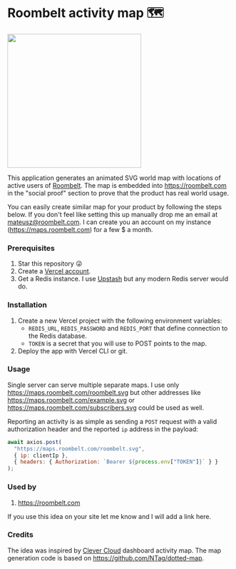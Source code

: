 # Roombelt activity map 🗺

<img src="https://maps.roombelt.com/roombelt.svg" height="300">

This application generates an animated SVG world map with locations of active users of [Roombelt](https://roombelt.com). The map is embedded into https://roombelt.com in the "social proof" section to prove that the product has real world usage. 

You can easily create similar map for your product by following the steps below. If you don't feel like setting this up manually drop me an email at mateusz@roombelt.com. I can create you an account on my instance (https://maps.roombelt.com) for a few $ a month.

### Prerequisites
1. Star this repository 😜
2. Create a [Vercel account](https://vercel.com/dashboard).
3. Get a Redis instance. I use [Upstash](https://www.upstash.com/) but any modern Redis server would do.

### Installation
1. Create a new Vercel project with the following environment variables:
   * `REDIS_URL`, `REDIS_PASSWORD` and `REDIS_PORT` that define connection to the Redis database.
   * `TOKEN` is a secret that you will use to POST points to the map.
2. Deploy the app with Vercel CLI or git.

### Usage 
Single server can serve multiple separate maps. I use only https://maps.roombelt.com/roombelt.svg but other addresses like https://maps.roombelt.com/example.svg or https://maps.roombelt.com/subscribers.svg could be used as well.

Reporting an activity is as simple as sending a `POST` request with a valid authorization header and the reported `ip` address in the payload:
```js
await axios.post(
  "https://maps.roombelt.com/roombelt.svg",
  { ip: clientIp },
  { headers: { Authorization: `Bearer ${process.env["TOKEN"]}` } }
);
```

### Used by
1. https://roombelt.com

If you use this idea on your site let me know and I will add a link here.

### Credits
The idea was inspired by [Clever Cloud](https://www.clever-cloud.com/en/) dashboard activity map. The map generation code is based on https://github.com/NTag/dotted-map.
